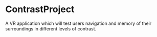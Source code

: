 # ContrastProject
A VR application which will test users navigation and memory of their surroundings in different levels of contrast.
